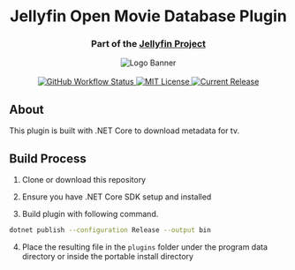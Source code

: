 <h1 align="center">Jellyfin Open Movie Database Plugin</h1>
<h3 align="center">Part of the <a href="https://jellyfin.media">Jellyfin Project</a></h3>

<p align="center">
<img alt="Logo Banner" src="https://raw.githubusercontent.com/jellyfin/jellyfin-ux/master/branding/SVG/banner-logo-solid.svg?sanitize=true"/>
<br/>
<br/>
<a href="https://github.com/jellyfin/jellyfin-plugin-omdb/actions?query=workflow%3A%22Test+Build+Plugin%22">
<img alt="GitHub Workflow Status" src="https://img.shields.io/github/workflow/status/jellyfin/jellyfin-plugin-omdb/Test%20Build%20Plugin.svg">
</a>
<a href="https://github.com/jellyfin/jellyfin-plugin-omdb">
<img alt="MIT License" src="https://img.shields.io/github/license/jellyfin/jellyfin-plugin-omdb.svg"/>
</a>
<a href="https://github.com/jellyfin/jellyfin-plugin-omdb/releases">
<img alt="Current Release" src="https://img.shields.io/github/release/jellyfin/jellyfin-plugin-omdb.svg"/>
</a>
</p>

## About
This plugin is built with .NET Core to download metadata for tv.

## Build Process

1. Clone or download this repository

2. Ensure you have .NET Core SDK setup and installed

3. Build plugin with following command.

```sh
dotnet publish --configuration Release --output bin
```
4. Place the resulting file in the `plugins` folder under the program data directory or inside the portable install directory
